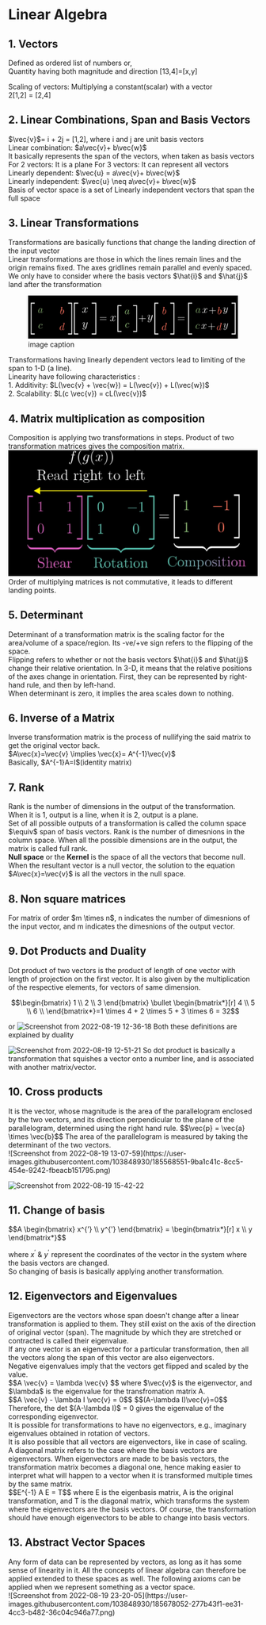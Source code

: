 <h1>Linear Algebra</h1>

<h2> 1. Vectors</h2>

<p> Defined as ordered list of numbers or,<br>
 Quantity having both magnitude and direction 
 [13,4]=[x,y]
</p>

<p> Scaling of vectors: Multiplying a constant(scalar) with a vector <br>
    2[1,2] = [2,4]
</p>

<h2> 2. Linear Combinations, Span and Basis Vectors </h2>

<p> $\vec{v}$= i + 2j = [1,2], where i and j are unit basis vectors<br>
    Linear combination: $a\vec{v}+ b\vec{w}$<br>
    It basically represents the span of the vectors, when taken as basis vectors<br>
    For 2 vectors: It is a plane    For 3 vectors: It can represent all vectors<br>
    Linearly dependent: $\vec{u} = a\vec{v}+ b\vec{w}$ <br>
    Linearly independent: $\vec{u} \neq a\vec{v}+ b\vec{w}$<br>
    Basis of vector space is a set of Linearly independent vectors that span the full space
</p>

## 3. Linear Transformations

<p> Transformations are basically functions that change the landing direction of the input vector<br>
 Linear transformations are those in which the lines remain lines and the origin remains fixed. The axes gridlines remain parallel and evenly spaced.<br>
 We only have to consider where the basis vectors $\hat{i}$ and $\hat{j}$ land after the transformation<br>
 <figure><img src="./assets/Screenshot from 2022-08-18 20-10-22.png"><figcaption>image caption</figcaption></figure>
 Transformations having linearly dependent vectors lead to limiting of the span to 1-D (a line).<br>
 Linearity have following characteristics :<br>
 1. Additivity: $L(\vec{v} + \vec{w}) = L(\vec{v}) + L(\vec{w})$ <br>
 2. Scalability: $L(c \vec{v}) = cL(\vec{v})$
 
</p>

## 4. Matrix multiplication as composition

<p>
 Composition is applying two transformations in steps. Product of two transformation matrices gives the composition matrix. <br>
 <img src="/assets/Screenshot from 2022-08-18 21-12-25.png"><br>
 Order of multiplying matrices is not commutative, it leads to different landing points.<br>
 </p>
 
## 5. Determinant
<p>
 Determinant of a transformation matrix is the scaling factor for the area/volume of a space/region. Its -ve/+ve sign refers to the flipping of the space.<br>
 Flipping refers to whether or not the basis vectors $\hat{i}$ and $\hat{j}$ change their relative orientation. In 3-D, it means that the relative 
 positions of the axes change in orientation. First, they can be represented by right-hand rule, and then by left-hand. <br>
 When determinant is zero, it implies the area scales down to nothing.
 
 </p>
 
 ## 6. Inverse of a Matrix
 
 <p>
 Inverse transformation matrix is the process of nullifying the said matrix to get the original vector back.<br>
 $A\vec{x}=\vec{v} \implies \vec{x}= A^{-1}\vec{v}$<br>
 Basically, $A^{-1}A=I$(identity matrix)<br>
 </p>
 
 ## 7. Rank
 
 <p>
 Rank is the number of dimensions in the output of the transformation. <br>
 When it is 1, output is a line, when it is 2, output is a plane.<br>
 Set of all possible outputs of a transformation is called the column space $\equiv$ span of basis vectors. Rank is the number of dimesnions in the column space. When all the possible dimensions are in the output, the matrix is called full rank. <br>
 <strong>Null space</strong> or the <strong>Kernel</strong> is the space of all the vectors that become null. When the resultant vector is a null vector, the solution to the equation $A\vec{x}=\vec{v}$ is all the vectors in the null space.<br>
 </p>
 
 ## 8. Non square matrices
 <p>
 For matrix of order $m \times n$, n indicates the number of dimesnions of the input vector, and m indicates the dimesnions of the output vector.<br>
 </p>
 
 ## 9. Dot Products and Duality
 <p>
 Dot product of two vectors is the product of length of one vector with length of projection on the first vector. It is also given by the multiplication of the respective elements, for vectors of same dimension. <br>
 
 $$\begin{bmatrix}
    1 \\
    2 \\
    3
   \end{bmatrix} \bullet 
   \begin{bmatrix*}[r]
    4 \\
    5 \\
    6 \\
    \end{bmatrix*}=1 \times 4 + 2 \times 5 + 3 \times 6 = 32$$ 
 
 or 
![Screenshot from 2022-08-19 12-36-18](https://user-images.githubusercontent.com/103848930/185563099-fd68b2cf-9037-4c46-bbd3-8318e000e331.png)
 Both these definitions are explained by duality
 
![Screenshot from 2022-08-19 12-51-21](https://user-images.githubusercontent.com/103848930/185565724-2d193ae3-7384-4051-9f66-7e7fe57ef6ca.png)
So dot product is basically a transformation that squishes a vector onto a number line, and is associated with another matrix/vector. 
 </p>
 
 ## 10. Cross products
 <p>
 It is the vector, whose magnitude is the area of the parallelogram enclosed by the two vectors, and its direction perpendicular to the plane of the parallelogram, determined using the right hand rule. 
 $$\vec{p} = \vec{a} \times \vec{b}$$
 The area of the parallelogram is measured by taking the determinant of the two vectors.<br>
 ![Screenshot from 2022-08-19 13-07-59](https://user-images.githubusercontent.com/103848930/185568551-9ba1c41c-8cc5-454e-9242-fbeacb151795.png)
 
 ![Screenshot from 2022-08-19 15-42-22](https://user-images.githubusercontent.com/103848930/185597174-6c3518f9-8b74-460d-ac86-29fd3acc1f63.png)
 </p>
 
 ## 11. Change of basis
 
<p>
 $$A \begin{bmatrix}
      x^{'} \\
      y^{'} 
      \end{bmatrix} = \begin{bmatrix*}[r]
                      x \\
                      y 
                      \end{bmatrix*}$$
 
 where $x^{'}$ & $y^{'}$ represent the coordinates of the vector in the system where the basis vectors are changed.<br>
 So changing of basis is basically applying another transformation.
 </p>
 
 ## 12. Eigenvectors and Eigenvalues
 <p>
 Eigenvectors are the vectors whose span doesn't change after a linear transformation is applied to them. They still exist on the axis of the direction of original vector (span). The magnitude by which they are stretched or contracted is called their eigenvalue.<br>
 If any one vector is an eigenvector for a particular transformation, then all the vectors along the span of this vector are also eigenvectors.<br>
 Negative eigenvalues imply that the vectors get flipped and scaled by the value.<br>
 $$A \vec{v} = \lambda \vec{v} $$
 where $\vec{v}$ is the eigenvector, and $\lambda$ is the eigenvalue for the transfromation matrix A.<br>
 $$A \vec{v} - \lambda I \vec{v} = 0$$
 $$(A-\lambda I)\vec{v}=0$$
 Therefore, the det $(A-\lambda I)$ = 0 gives the eigenvalue of the corresponding eigenvector. <br>
 It is possible for transformations to have no eigenvectors, e.g., imaginary eigenvalues obtained in rotation of vectors.<br>
 It is also possible that all vectors are eigenvectors, like in case of scaling.<br>
 A diagonal matrix refers to the case where the basis vectors are eigenvectors. When eigenvectors are made to be basis vectors, the transformation matrix becomes a diagonal one, hence making easier to interpret what will happen to a vector when it is transformed multiple times by the same matrix.<br> 
 $$E^{-1} A E = T$$
 where E is the eigenbasis matrix, A is the original transformation, and T is the diagonal matrix, which transforms the system where the eigenvectors are the basis vectors. Of course, the transformation should have enough eigenvectors to be able to change into basis vectors.
 </p>
 
 ## 13. Abstract Vector Spaces
 <p>
 Any form of data can be represented by vectors, as long as it has some sense of linearity in it. All the concepts of linear algebra can therefore be applied extended to these spaces as well. The following axioms can be applied when we represent something as a vector space.<br>
![Screenshot from 2022-08-19 23-20-05](https://user-images.githubusercontent.com/103848930/185678052-277b43f1-ee31-4cc3-b482-36c04c946a77.png)
 </p>
 
 

 
 
